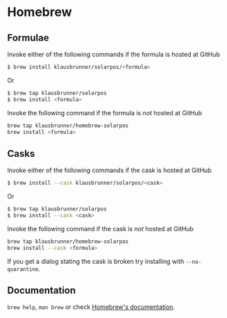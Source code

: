 # Homebrew

## Formulae
Invoke either of the following commands if the formula is hosted at GitHub

```sh
$ brew install klausbrunner/solarpos/<formula>
```

Or

```sh
$ brew tap klausbrunner/solarpos
$ brew install <formula>
```

Invoke the following command if the formula is *not* hosted at GitHub

```sh
brew tap klausbrunner/homebrew-solarpos 
brew install <formula>
```

## Casks
Invoke either of the following commands if the cask is hosted at GitHub

```sh
$ brew install --cask klausbrunner/solarpos/<cask>
```

Or

```sh
$ brew tap klausbrunner/solarpos
$ brew install --cask <cask>
```

Invoke the following command if the cask is *not* hosted at GitHub

```sh
brew tap klausbrunner/homebrew-solarpos 
brew install --cask <formula>
```

If you get a dialog stating the cask is broken try installing with `--no-quarantine`.

## Documentation
`brew help`, `man brew` or check [Homebrew's documentation](https://docs.brew.sh).
